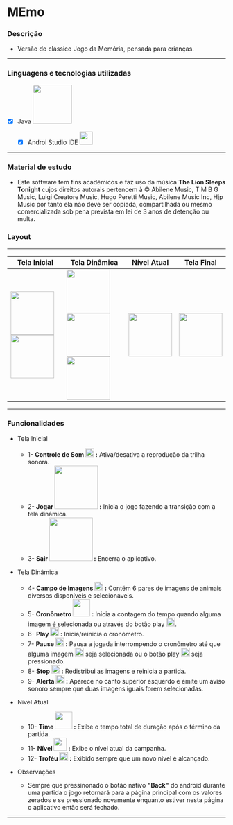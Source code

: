 # MEmo

### Descrição
+ Versão do clássico Jogo da Memória, pensada para crianças. 

---

### Linguagens e tecnologias utilizadas
   - [x] Java <image src="https://user-images.githubusercontent.com/69020289/124807671-68887980-df34-11eb-8592-82121562dc45.png" width = "90px">

     - [x] Androi Studio IDE <image src="https://user-images.githubusercontent.com/69020289/124807207-e730e700-df33-11eb-9655-2078c0796db8.png" width = "30px">
 
---

### Material de estudo 
+ Este software tem fins acadêmicos e faz uso da música <strong>The Lion Sleeps Tonight</strong> cujos direitos autorais pertencem à © Abilene Music, T M B G Music, Luigi Creatore Music, Hugo Peretti Music, Abilene Music Inc, Hjp Music por tanto ela não deve ser copiada, compartilhada ou mesmo comercializada sob pena prevista em lei de 3 anos de detenção ou multa.

### Layout
---

| Tela Inicial |  Tela Dinâmica  |    Nível Atual      | Tela Final |
| -------------| --------------- | ------------------- | -----------|
| <image src="https://user-images.githubusercontent.com/69020289/124845730-afdf2c00-df6d-11eb-9f0f-44f26ea40b11.png" width="100px" > <image src="https://user-images.githubusercontent.com/69020289/124823439-962aee00-df47-11eb-863f-27e4c44e5346.jpg" width="100px" > | <image src="https://user-images.githubusercontent.com/69020289/124845477-32b3b700-df6d-11eb-94ef-2c1f1422db7b.png" width="100px" > <image src="https://user-images.githubusercontent.com/69020289/124845935-254afc80-df6e-11eb-8ab4-ee76ef1f0e59.png" width="100px" > <image src="https://user-images.githubusercontent.com/69020289/124846285-df426880-df6e-11eb-8597-61d58d3f54ab.png" width="100px" > | <image src="https://user-images.githubusercontent.com/69020289/124846522-5ed03780-df6f-11eb-8a04-7f52e9728595.png" width="100px" > | <image src="https://user-images.githubusercontent.com/69020289/124835046-13aa2a80-df57-11eb-9792-591bf6162037.jpg" width="100px" >

---
### Funcionalidades
  
 + Tela Inicial
    + 1- <strong>Controle de Som <image src="https://user-images.githubusercontent.com/69020289/124836862-1b1f0300-df5a-11eb-94fe-3fa22f1d13e8.png" width="20px" > :</strong> Ativa/desativa a reprodução da trilha sonora.
    + 2- <strong> Jogar  <image src="https://user-images.githubusercontent.com/69020289/124837683-b49ae480-df5b-11eb-8b38-b9f98b9e6d7b.png" width="100px" > :</strong> Inicia o jogo fazendo a transição com a tela dinâmica.
    + 3- <strong> Sair  <image src="https://user-images.githubusercontent.com/69020289/124837268-e2cbf480-df5a-11eb-99e6-fc0d817a0929.jpg" width="100px" > :</strong> Encerra o aplicativo.
  
  
 + Tela Dinâmica
     + 4- <strong>Campo de Imagens <image src="https://user-images.githubusercontent.com/69020289/124838415-2fb0ca80-df5d-11eb-989c-ea141e241b13.png" width="20px" > :</strong> Contém 6 pares de imagens de animais diversos disponíveis e selecionáveis.
     + 5- <strong> Cronômetro  <image src="https://user-images.githubusercontent.com/69020289/124838635-a2ba4100-df5d-11eb-8b28-f93bb1a4231b.png" width="40px" > :</strong> Inicia a contagem do tempo quando alguma imagem é selecionada ou através do botão play <image src="https://user-images.githubusercontent.com/69020289/124839012-5c191680-df5e-11eb-9f97-2e01226413e1.png" width="20px" >.
     + 6- <strong> Play  <image src="https://user-images.githubusercontent.com/69020289/124839012-5c191680-df5e-11eb-9f97-2e01226413e1.png" width="20px" > :</strong> Inicia/reinicia o cronômetro.
     + 7- <strong> Pause  <image src="https://user-images.githubusercontent.com/69020289/124839400-190b7300-df5f-11eb-94b8-6b611f795340.png" width="20px" > :</strong> Pausa a jogada interrompendo o cronômetro até que alguma imagem <image src="https://user-images.githubusercontent.com/69020289/124838415-2fb0ca80-df5d-11eb-989c-ea141e241b13.png" width="20px" > seja selecionada ou o botão play <image src="https://user-images.githubusercontent.com/69020289/124839012-5c191680-df5e-11eb-9f97-2e01226413e1.png" width="20px" > seja pressionado.
     + 8- <strong> Stop  <image src="https://user-images.githubusercontent.com/69020289/124839406-1c9efa00-df5f-11eb-80de-84dc117ff1a6.png" width="20px" > :</strong> Redistribui as imagens e reinicia a partida.
     + 9- <strong> Alerta  <image src="https://user-images.githubusercontent.com/69020289/124839943-31c85880-df60-11eb-9317-3fbb8c53ebc9.png" width="20px" > :</strong> Aparece no canto superior esquerdo e emite um aviso sonoro sempre que duas imagens iguais forem selecionadas.
  
  
  + Nível Atual
     + 10- <strong> Time <image src="https://user-images.githubusercontent.com/69020289/124841679-2aa34980-df64-11eb-92e2-b4f3153f38ed.png" width="40px" > :</strong> Exibe o tempo total de duração após o término da partida.
     + 11- <strong> Nível  <image src="https://user-images.githubusercontent.com/69020289/124841763-6a6a3100-df64-11eb-8be9-788935fa3cbf.png" width="30px" > :</strong> Exibe o nível atual da campanha.
     + 12- <strong> Troféu  <image src="https://user-images.githubusercontent.com/69020289/124841813-87066900-df64-11eb-9205-3624851f2a80.png" width="20px" > :</strong> Exibido sempre que um novo nível é alcançado.
  
  
  + Observações
    + Sempre que pressinonado o botão nativo <strong>"Back"</strong> do android durante uma partida o jogo retornará para a página principal com os valores zerados e se pressionado novamente enquanto estiver nesta página o aplicativo então será fechado.
 
  ---
 
 






  
  
  
 











   
 
      
